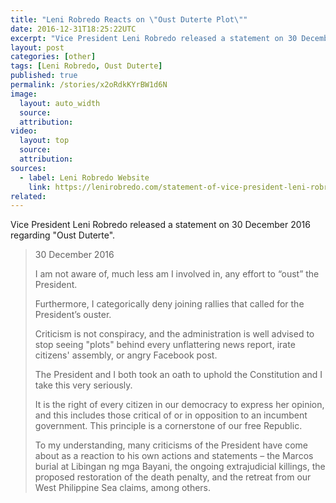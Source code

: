 ```yaml
---
title: "Leni Robredo Reacts on \"Oust Duterte Plot\""
date: 2016-12-31T18:25:22UTC
excerpt: "Vice President Leni Robredo released a statement on 30 December 2016 regarding \"Oust Duterte\"."
layout: post
categories: [other]
tags: [Leni Robredo, Oust Duterte]
published: true
permalink: /stories/x2oRdkKYrBW1d6N
image:
  layout: auto_width
  source: 
  attribution: 
video:
  layout: top
  source: 
  attribution: 
sources:
  - label: Leni Robredo Website
    link: https://lenirobredo.com/statement-of-vice-president-leni-robredo-2/
related:
---
```


Vice President Leni Robredo released a statement on 30 December 2016 regarding "Oust Duterte".

> 30 December 2016
> 
> I am not aware of, much less am I involved in, any effort to “oust” the President.
> 
> Furthermore, I categorically deny joining rallies that called for the President’s ouster.
> 
> Criticism is not conspiracy, and the administration is well advised to stop seeing "plots" behind every unflattering news report, irate citizens' assembly, or angry Facebook post.
> 
> The President and I both took an oath to uphold the Constitution and I take this very seriously.
> 
> It is the right of every citizen in our democracy to express her opinion, and this includes those critical of or in opposition to an incumbent government. This principle is a cornerstone of our free Republic.
> 
> To my understanding, many criticisms of the President have come about as a reaction to his own actions and statements – the Marcos burial at Libingan ng mga Bayani, the ongoing extrajudicial killings, the proposed restoration of the death penalty, and the retreat from our West Philippine Sea claims, among others.
